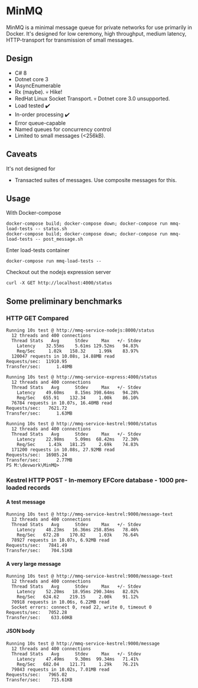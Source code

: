 # MinMQ

MinMQ is a minimal message queue for private networks for use primarily in Docker. It's designed for
low ceremony, high throughput, medium latency, HTTP-transport for transmission of small messages.

## Design
- C# 8
- Dotnet core 3
- IAsyncEnumerable
- Rx (maybe). :skull: Hike!
- RedHat Linux Socket Transport. :skull: Dotnet core 3.0 unsupported.
- Load tested :heavy_check_mark:
- In-order processing :heavy_check_mark:
- Error queue-capable
- Named queues for concurrency control
- Limited to small messages (<256kB).

## Caveats
It's not designed for
- Transacted suites of messages. Use composite messages for this.

## Usage
With Docker-compose

    docker-compose build; docker-compose down; docker-compose run mmq-load-tests -- status.sh
    docker-compose build; docker-compose down; docker-compose run mmq-load-tests -- post_message.sh

Enter load-tests container

    docker-compose run mmq-load-tests --

Checkout out the nodejs expression server

    curl -X GET http://localhost:4000/status

## Some preliminary benchmarks
### HTTP GET Compared
```
Running 10s test @ http://mmq-service-nodejs:8000/status
  12 threads and 400 connections
  Thread Stats   Avg      Stdev     Max   +/- Stdev
    Latency    32.55ms    5.61ms 129.52ms   94.83%
    Req/Sec     1.02k   158.32     1.99k    83.97%
  120047 requests in 10.08s, 14.88MB read
Requests/sec:  11910.95
Transfer/sec:      1.48MB

Running 10s test @ http://mmq-service-express:4000/status
  12 threads and 400 connections
  Thread Stats   Avg      Stdev     Max   +/- Stdev
    Latency    49.60ms    8.15ms 398.64ms   94.28%
    Req/Sec   655.91    132.34     1.00k    86.10%
  76784 requests in 10.07s, 16.40MB read
Requests/sec:   7621.72
Transfer/sec:      1.63MB

Running 10s test @ http://mmq-service-kestrel:9000/status
  12 threads and 400 connections
  Thread Stats   Avg      Stdev     Max   +/- Stdev
    Latency    22.98ms    5.09ms  68.42ms   72.30%
    Req/Sec     1.43k   181.25     2.69k    74.83%
  171200 requests in 10.08s, 27.92MB read
Requests/sec:  16985.24
Transfer/sec:      2.77MB
PS M:\devwork\MinMQ>
``` 

### Kestrel HTTP POST - In-memory EFCore database - 1000 pre-loaded records
#### A test message

    Running 10s test @ http://mmq-service-kestrel:9000/message-text
      12 threads and 400 connections
      Thread Stats   Avg      Stdev     Max   +/- Stdev
        Latency    48.23ms   16.36ms 258.85ms   78.46%
        Req/Sec   672.28    170.82     1.03k    76.64%
      78927 requests in 10.07s, 6.92MB read
    Requests/sec:   7841.49
    Transfer/sec:    704.51KB

#### A very large message

    Running 10s test @ http://mmq-service-kestrel:9000/message-text
      12 threads and 400 connections
      Thread Stats   Avg      Stdev     Max   +/- Stdev
        Latency    52.20ms   18.95ms 290.34ms   82.02%
        Req/Sec   624.62    219.15     2.00k    91.12%
      70918 requests in 10.06s, 6.22MB read
      Socket errors: connect 0, read 22, write 0, timeout 0
    Requests/sec:   7052.28
    Transfer/sec:    633.60KB

#### JSON body

    Running 10s test @ http://mmq-service-kestrel:9000/message
      12 threads and 400 connections
      Thread Stats   Avg      Stdev     Max   +/- Stdev
        Latency    47.49ms    9.30ms  99.34ms   71.41%
        Req/Sec   682.04    121.71     1.29k    76.21%
      79843 requests in 10.02s, 7.01MB read
    Requests/sec:   7965.02
    Transfer/sec:    715.61KB
